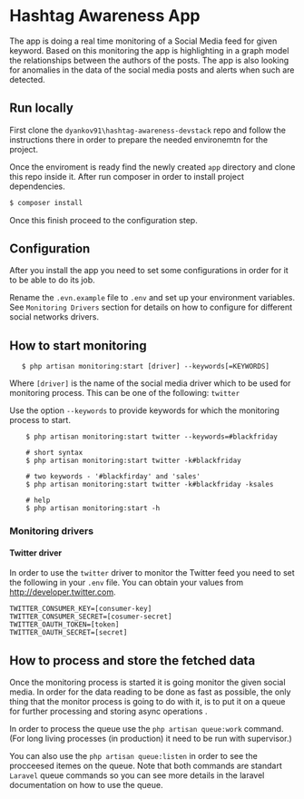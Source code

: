 # Hashtag Awareness App

The app is doing a real time monitoring of a Social Media feed for given keyword. 
Based on this monitoring the app is highlighting in a graph model the relationships between the authors of the posts.
The app is also looking for anomalies in the data of the social media posts and alerts when such are detected.

## Run locally

First clone the `dyankov91\hashtag-awareness-devstack` repo and follow the instructions there in order to prepare the needed environemtn for the project.

Once the enviroment is ready find the newly created `app` directory and clone this repo inside it. After run composer in order to install project dependencies.

```sh
$ composer install 
```

Once this finish proceed to the configuration step.

## Configuration
After you install the app you need to set some configurations in order for it to be able to do its job.

Rename the `.evn.example` file to `.env` and set up your environment variables. See `Monitoring Drivers` section for details on how to configure for different social networks drivers.

## How to start monitoring
```$sh
   $ php artisan monitoring:start [driver] --keywords[=KEYWORDS]
```

Where `[driver]` is the name of the social media driver which to be used for monitoring process.
This can be one of the following: `twitter`

Use the option `--keywords` to provide keywords for which the monitoring process to start.

```$xslt
    $ php artisan monitoring:start twitter --keywords=#blackfriday
    
    # short syntax
    $ php artisan monitoring:start twitter -k#blackfriday
    
    # two keywords - '#blackfirday' and 'sales'
    $ php artisan monitoring:start twitter -k#blackfriday -ksales
    
    # help
    $ php artisan monitoring:start -h
```

### Monitoring drivers

#### Twitter driver
In order to use the `twitter` driver to monitor the Twitter feed you need to set the following in your `.env` file.
You can obtain your values from http://developer.twitter.com.

```dotenv
TWITTER_CONSUMER_KEY=[consumer-key]
TWITTER_CONSUMER_SECRET=[cosumer-secret]
TWITTER_OAUTH_TOKEN=[token]
TWITTER_OAUTH_SECRET=[secret]
```

## How to process and store the fetched data

Once the monitoring process is started it is going monitor the given social media. In order for the data reading to be done as fast as possible, the only thing that the monitor process is going to do with it, is to put it on a queue for further processing and storing async operations .

In order to process the queue use the `php artisan queue:work` command. (For long living processes (in production) it need to be run with supervisor.)

 You can also use the `php artisan queue:listen` in order to see the procceesed itemes on the queue. Note that both commands are standart `Laravel` queue commands so you can see more details in the laravel documentation on how to use the queue.
